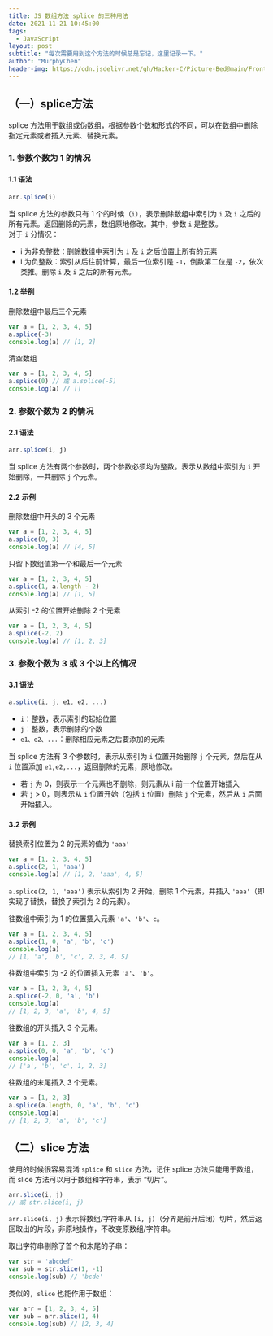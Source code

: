 ```yaml
---
title: JS 数组方法 splice 的三种用法
date: 2021-11-21 10:45:00
tags:
  - JavaScript
layout: post
subtitle: "每次需要用到这个方法的时候总是忘记，这里记录一下。"
author: "MurphyChen"
header-img: https://cdn.jsdelivr.net/gh/Hacker-C/Picture-Bed@main/FrontEnd/js1.192lrbbkjc74.png
---
```


## （一）splice方法

splice 方法用于数组或伪数组，根据参数个数和形式的不同，可以在数组中删除指定元素或者插入元素、替换元素。

### 1. 参数个数为 1 的情况

#### 1.1 语法

```js
arr.splice(i)
```
当 splice 方法的参数只有 1 个的时候（`i`），表示删除数组中索引为 `i` 及 `i` 之后的所有元素。返回删除的元素，数组原地修改。其中，参数 `i` 是整数。  
对于 `i` 分情况：
- i 为非负整数：删除数组中索引为 `i` 及 `i` 之后位置上所有的元素
- i 为负整数：索引从后往前计算，最后一位索引是 `-1`，倒数第二位是 `-2`，依次类推。删除 `i` 及 `i` 之后的所有元素。

#### 1.2 举例

删除数组中最后三个元素
```js
var a = [1, 2, 3, 4, 5]
a.splice(-3)
console.log(a) // [1, 2]
```
清空数组
```js
var a = [1, 2, 3, 4, 5]
a.splice(0) // 或 a.splice(-5)
console.log(a) // []
```

### 2. 参数个数为 2 的情况

#### 2.1 语法

```js
arr.splice(i, j)
```

当 splice 方法有两个参数时，两个参数必须均为整数。表示从数组中索引为 `i` 开始删除，一共删除 `j` 个元素。

#### 2.2 示例

删除数组中开头的 3 个元素
```js
var a = [1, 2, 3, 4, 5]
a.splice(0, 3)
console.log(a) // [4, 5]
```

只留下数组值第一个和最后一个元素
```js
var a = [1, 2, 3, 4, 5]
a.splice(1, a.length - 2)
console.log(a) // [1, 5]
```

从索引 -2 的位置开始删除 2 个元素
```js
var a = [1, 2, 3, 4, 5]
a.splice(-2, 2)
console.log(a) // [1, 2, 3]
```

### 3. 参数个数为 3 或 3 个以上的情况

#### 3.1 语法

```js
a.splice(i, j, e1, e2, ...)
```

- `i`：整数，表示索引的起始位置
- `j`：整数，表示删除的个数
- `e1、e2、...`：删除相应元素之后要添加的元素

当 splice 方法有 3 个参数时，表示从索引为 `i` 位置开始删除 `j` 个元素，然后在从 `i` 位置添加 `e1,e2,...`，返回删除的元素，原地修改。

- 若 `j` 为 0，则表示一个元素也不删除，则元素从 i 前一个位置开始插入
- 若 `j` > 0，则表示从 `i` 位置开始（包括 `i` 位置）删除 `j` 个元素，然后从 `i` 后面开始插入。

#### 3.2 示例

替换索引位置为 2 的元素的值为 `'aaa'`
```js
var a = [1, 2, 3, 4, 5]
a.splice(2, 1, 'aaa')
console.log(a) // [1, 2, 'aaa', 4, 5]
```
`a.splice(2, 1, 'aaa')` 表示从索引为 2 开始，删除 1 个元素，并插入 `'aaa'`（即实现了替换，替换了索引为 2 的元素）。

往数组中索引为 1 的位置插入元素 `'a'`、`'b'`、`c`。
```js
var a = [1, 2, 3, 4, 5]
a.splice(1, 0, 'a', 'b', 'c')
console.log(a) 
// [1, 'a', 'b', 'c', 2, 3, 4, 5]
```

往数组中索引为 -2 的位置插入元素 `'a'`、`'b'`。
```js
var a = [1, 2, 3, 4, 5]
a.splice(-2, 0, 'a', 'b')
console.log(a) 
// [1, 2, 3, 'a', 'b', 4, 5]
```

往数组的开头插入 3 个元素。
```js
var a = [1, 2, 3]
a.splice(0, 0, 'a', 'b', 'c')
console.log(a) 
// ['a', 'b', 'c', 1, 2, 3]
```

往数组的末尾插入 3 个元素。
```js
var a = [1, 2, 3]
a.splice(a.length, 0, 'a', 'b', 'c')
console.log(a) 
// [1, 2, 3, 'a', 'b', 'c']
```

## （二）slice 方法

使用的时候很容易混淆 `splice` 和 `slice` 方法，记住 splice 方法只能用于数组，而 slice 方法可以用于数组和字符串，表示 “切片”。

```js
arr.slice(i, j)
// 或 str.slice(i, j)
```

`arr.slice(i, j)` 表示将数组/字符串从 `[i, j)`（分界是前开后闭）切片，然后返回取出的片段，非原地操作，不改变原数组/字符串。

取出字符串剔除了首个和末尾的子串：
```js
var str = 'abcdef'
var sub = str.slice(1, -1)
console.log(sub) // 'bcde'
```

类似的，`slice` 也能作用于数组：
```js
var arr = [1, 2, 3, 4, 5]
var sub = arr.slice(1, 4)
console.log(sub) // [2, 3, 4]
```